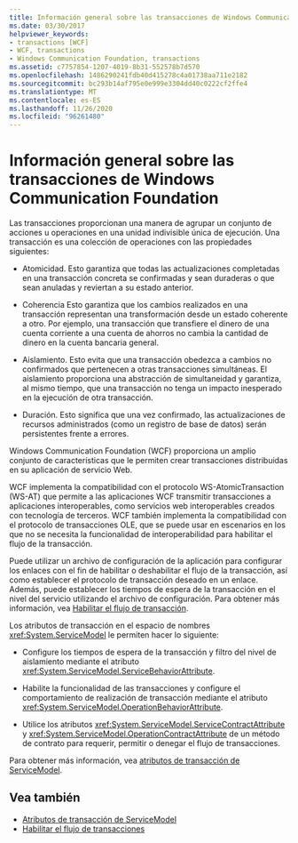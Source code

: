 ```yaml
---
title: Información general sobre las transacciones de Windows Communication Foundation
ms.date: 03/30/2017
helpviewer_keywords:
- transactions [WCF]
- WCF, transactions
- Windows Communication Foundation, transactions
ms.assetid: c7757854-1207-4019-8b31-552578b7d570
ms.openlocfilehash: 1486290241fdb40d415278c4a01738aa711e2182
ms.sourcegitcommit: bc293b14af795e0e999e3304dd40c0222cf2ffe4
ms.translationtype: MT
ms.contentlocale: es-ES
ms.lasthandoff: 11/26/2020
ms.locfileid: "96261480"
---
```

# <a name="windows-communication-foundation-transactions-overview"></a>Información general sobre las transacciones de Windows Communication Foundation

Las transacciones proporcionan una manera de agrupar un conjunto de acciones u operaciones en una unidad indivisible única de ejecución. Una transacción es una colección de operaciones con las propiedades siguientes:  
  
- Atomicidad. Esto garantiza que todas las actualizaciones completadas en una transacción concreta se confirmadas y sean duraderas o que sean anuladas y reviertan a su estado anterior.  
  
- Coherencia Esto garantiza que los cambios realizados en una transacción representan una transformación desde un estado coherente a otro. Por ejemplo, una transacción que transfiere el dinero de una cuenta corriente a una cuenta de ahorros no cambia la cantidad de dinero en la cuenta bancaria general.  
  
- Aislamiento. Esto evita que una transacción obedezca a cambios no confirmados que pertenecen a otras transacciones simultáneas. El aislamiento proporciona una abstracción de simultaneidad y garantiza, al mismo tiempo, que una transacción no tenga un impacto inesperado en la ejecución de otra transacción.  
  
- Duración. Esto significa que una vez confirmado, las actualizaciones de recursos administrados (como un registro de base de datos) serán persistentes frente a errores.  
  
 Windows Communication Foundation (WCF) proporciona un amplio conjunto de características que le permiten crear transacciones distribuidas en su aplicación de servicio Web.  
  
 WCF implementa la compatibilidad con el protocolo WS-AtomicTransaction (WS-AT) que permite a las aplicaciones WCF transmitir transacciones a aplicaciones interoperables, como servicios web interoperables creados con tecnología de terceros. WCF también implementa la compatibilidad con el protocolo de transacciones OLE, que se puede usar en escenarios en los que no se necesita la funcionalidad de interoperabilidad para habilitar el flujo de la transacción.  
  
 Puede utilizar un archivo de configuración de la aplicación para configurar los enlaces con el fin de habilitar o deshabilitar el flujo de la transacción, así como establecer el protocolo de transacción deseado en un enlace. Además, puede establecer los tiempos de espera de la transacción en el nivel del servicio utilizando el archivo de configuración. Para obtener más información, vea [Habilitar el flujo de transacción](enabling-transaction-flow.md).  
  
 Los atributos de transacción en el espacio de nombres <xref:System.ServiceModel> le permiten hacer lo siguiente:  
  
- Configure los tiempos de espera de la transacción y filtro del nivel de aislamiento mediante el atributo <xref:System.ServiceModel.ServiceBehaviorAttribute>.  
  
- Habilite la funcionalidad de las transacciones y configure el comportamiento de realización de transacción mediante el atributo <xref:System.ServiceModel.OperationBehaviorAttribute>.  
  
- Utilice los atributos <xref:System.ServiceModel.ServiceContractAttribute> y <xref:System.ServiceModel.OperationContractAttribute> de un método de contrato para requerir, permitir o denegar el flujo de transacciones.  
  
 Para obtener más información, vea [atributos de transacción de ServiceModel](servicemodel-transaction-attributes.md).  
  
## <a name="see-also"></a>Vea también

- [Atributos de transacción de ServiceModel](servicemodel-transaction-attributes.md)
- [Habilitar el flujo de transacciones](enabling-transaction-flow.md)
